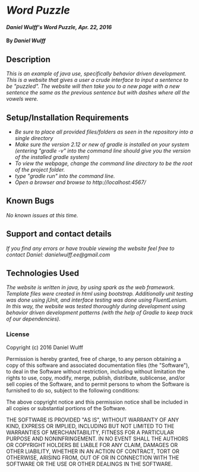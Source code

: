 # _Word Puzzle_

#### _Daniel Wulff's Word Puzzle, Apr. 22, 2016_

#### By _**Daniel Wulff**_

## Description

_This is an example of java use, specifically behavior driven development. This is a  website that gives a user a crude interface to input a sentence to be "puzzled". The website will then take you to a new page with a new sentence the same as the previous sentence but with dashes where all the vowels were._

## Setup/Installation Requirements

* _Be sure to place all provided files/folders as seen in the repository into a single directory_
* _Make sure the version 2.12 or new of gradle is installed on your system (entering "gradle -v" into the command line should give you the version of the installed gradle system)_
* _To view the webpage, change the command line directory to be the root of the project folder._
* _type "gradle run" into the command line._
* _Open a browser and browse to http://localhost:4567/_

## Known Bugs

_No known issues at this time._

## Support and contact details

_If you find any errors or have trouble viewing the website feel free to contact Daniel: danielwulff.ee@gmail.com_

## Technologies Used

_The website is written in java, by using spark as the web framework. Template files were created in html using bootstrap. Additionally unit testing was done using jUnit, and interface testing was done using FluentLenium. In this way, the website was tested thoroughly during development using behavior driven development patterns (with the help of Gradle to keep track of our dependencies)._

### License

Copyright (c) 2016 Daniel Wulff

Permission is hereby granted, free of charge, to any person obtaining a copy of this software and associated documentation files (the "Software"), to deal in the Software without restriction, including without limitation the rights to use, copy, modify, merge, publish, distribute, sublicense, and/or sell copies of the Software, and to permit persons to whom the Software is furnished to do so, subject to the following conditions:

The above copyright notice and this permission notice shall be included in all copies or substantial portions of the Software.

THE SOFTWARE IS PROVIDED "AS IS", WITHOUT WARRANTY OF ANY KIND, EXPRESS OR IMPLIED, INCLUDING BUT NOT LIMITED TO THE WARRANTIES OF MERCHANTABILITY, FITNESS FOR A PARTICULAR PURPOSE AND NONINFRINGEMENT. IN NO EVENT SHALL THE AUTHORS OR COPYRIGHT HOLDERS BE LIABLE FOR ANY CLAIM, DAMAGES OR OTHER LIABILITY, WHETHER IN AN ACTION OF CONTRACT, TORT OR OTHERWISE, ARISING FROM, OUT OF OR IN CONNECTION WITH THE SOFTWARE OR THE USE OR OTHER DEALINGS IN THE SOFTWARE.
